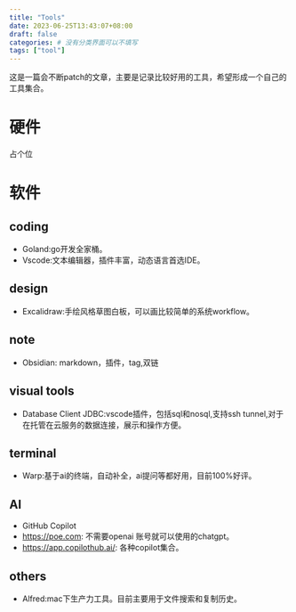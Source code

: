 ```yaml
---
title: "Tools"
date: 2023-06-25T13:43:07+08:00
draft: false
categories: # 没有分类界面可以不填写
tags: ["tool"]
---
```

这是一篇会不断patch的文章，主要是记录比较好用的工具，希望形成一个自己的工具集合。

# 硬件
占个位
# 软件
## coding
- Goland:go开发全家桶。
- Vscode:文本编辑器，插件丰富，动态语言首选IDE。
## design
- Excalidraw:手绘风格草图白板，可以画比较简单的系统workflow。
## note
- Obsidian: markdown，插件，tag,双链
## visual tools
- Database Client JDBC:vscode插件，包括sql和nosql,支持ssh tunnel,对于在托管在云服务的数据连接，展示和操作方便。
## terminal
- Warp:基于ai的终端，自动补全，ai提问等都好用，目前100%好评。
## AI
- GitHub Copilot
- https://poe.com: 不需要openai 账号就可以使用的chatgpt。
- https://app.copilothub.ai/: 各种copilot集合。
## others
- Alfred:mac下生产力工具。目前主要用于文件搜索和复制历史。